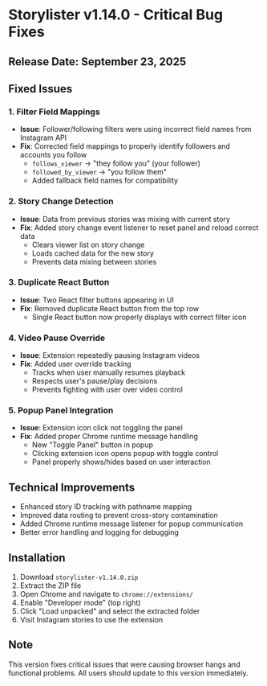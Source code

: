 # Storylister v1.14.0 - Critical Bug Fixes

## Release Date: September 23, 2025

## Fixed Issues

### 1. Filter Field Mappings
- **Issue**: Follower/following filters were using incorrect field names from Instagram API
- **Fix**: Corrected field mappings to properly identify followers and accounts you follow
  - `follows_viewer` → "they follow you" (your follower)
  - `followed_by_viewer` → "you follow them"
  - Added fallback field names for compatibility

### 2. Story Change Detection
- **Issue**: Data from previous stories was mixing with current story
- **Fix**: Added story change event listener to reset panel and reload correct data
  - Clears viewer list on story change
  - Loads cached data for the new story
  - Prevents data mixing between stories

### 3. Duplicate React Button
- **Issue**: Two React filter buttons appearing in UI
- **Fix**: Removed duplicate React button from the top row
  - Single React button now properly displays with correct filter icon

### 4. Video Pause Override
- **Issue**: Extension repeatedly pausing Instagram videos
- **Fix**: Added user override tracking
  - Tracks when user manually resumes playback
  - Respects user's pause/play decisions
  - Prevents fighting with user over video control

### 5. Popup Panel Integration  
- **Issue**: Extension icon click not toggling the panel
- **Fix**: Added proper Chrome runtime message handling
  - New "Toggle Panel" button in popup
  - Clicking extension icon opens popup with toggle control
  - Panel properly shows/hides based on user interaction

## Technical Improvements

- Enhanced story ID tracking with pathname mapping
- Improved data routing to prevent cross-story contamination
- Added Chrome runtime message listener for popup communication
- Better error handling and logging for debugging

## Installation

1. Download `storylister-v1.14.0.zip`
2. Extract the ZIP file
3. Open Chrome and navigate to `chrome://extensions/`
4. Enable "Developer mode" (top right)
5. Click "Load unpacked" and select the extracted folder
6. Visit Instagram stories to use the extension

## Note

This version fixes critical issues that were causing browser hangs and functional problems. All users should update to this version immediately.